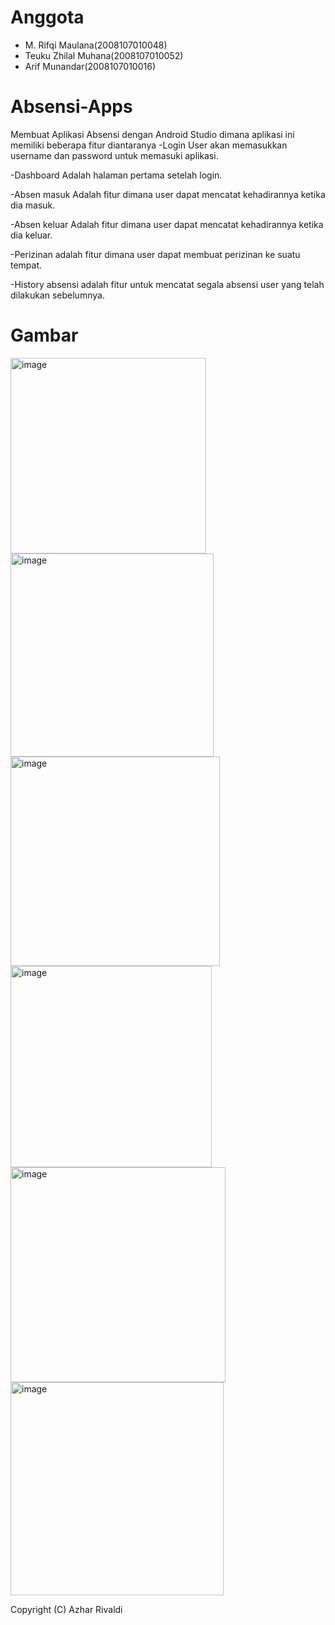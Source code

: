 # Anggota
- M. Rifqi Maulana(2008107010048)
- Teuku Zhilal Muhana(2008107010052)
- Arif Munandar(2008107010016)

# Absensi-Apps
Membuat Aplikasi Absensi dengan Android Studio dimana aplikasi ini memiliki beberapa fitur diantaranya
-Login
User akan memasukkan username dan password untuk memasuki aplikasi.

-Dashboard
Adalah halaman pertama setelah login.

-Absen masuk
Adalah fitur dimana user dapat mencatat kehadirannya ketika dia masuk.

-Absen keluar
Adalah fitur dimana user dapat mencatat kehadirannya ketika dia keluar.

-Perizinan
adalah fitur dimana user dapat membuat perizinan ke suatu tempat.

-History absensi
adalah fitur untuk mencatat segala absensi user yang telah dilakukan sebelumnya.


# Gambar
<img width="313" alt="image" src="https://github.com/Reifqi/Android-Absen/assets/90368576/54c2d524-4f9c-4afa-9433-7fd32d19c1ec">
<img width="325" alt="image" src="https://github.com/Reifqi/Android-Absen/assets/90368576/c9d892c7-d80d-4eb3-82ef-7bceb55c5fe7">
<img width="335" alt="image" src="https://github.com/Reifqi/Android-Absen/assets/90368576/be0f5146-de40-48d4-8fcd-fe61371c8b4f">
<img width="322" alt="image" src="https://github.com/Reifqi/Android-Absen/assets/90368576/2591e06b-8990-4b61-ab43-d05967428467">
<img width="344" alt="image" src="https://github.com/Reifqi/Android-Absen/assets/90368576/a3a0d290-8bd0-4bc1-ab5c-221eb2f84274">
<img width="341" alt="image" src="https://github.com/Reifqi/Android-Absen/assets/90368576/0690094e-fee7-4f99-8b32-4677fb057bd3">

Copyright (C) Azhar Rivaldi

